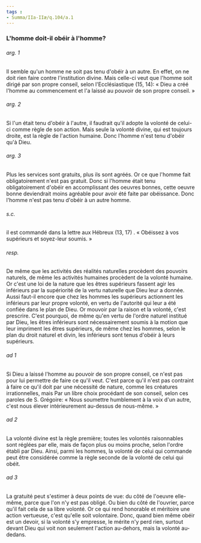 ```yaml
---
tags : 
- Summa/IIa-IIæ/q.104/a.1
---
```


### L'homme doit-il obéir à l'homme?

###### arg. 1
Il semble qu'un homme ne soit pas tenu d'obéir à un autre. En effet, on ne doit rien faire contre l'institution divine. Mais celle-ci veut que l'homme soit dirigé par son propre conseil, selon l'Ecclésiastique (15, 14): « Dieu a créé l'homme au commencement et l'a laissé au pouvoir de son propre conseil. » 

###### arg. 2
Si l'un était tenu d'obéir à l'autre, il faudrait qu'il adopte la volonté de celui-ci comme règle de son action. Mais seule la volonté divine, qui est toujours droite, est la règle de l'action humaine. Donc l'homme n'est tenu d'obéir qu'à Dieu. 

###### arg. 3
Plus les services sont gratuits, plus ils sont agréés. Or ce que l'homme fait obligatoirement n'est pas gratuit. Donc si l'homme était tenu obligatoirement d'obéir en accomplissant des oeuvres bonnes, cette oeuvre bonne deviendrait moins agréable pour avoir été faite par obéissance. Donc l'homme n'est pas tenu d'obéir à un autre homme. 

###### s.c.
il est commandé dans la lettre aux Hébreux (13, 17) . « Obéissez à vos supérieurs et soyez-leur soumis. » 

###### resp.
De même que les activités des réalités naturelles procèdent des pouvoirs naturels, de même les activités humaines procèdent de la volonté humaine. Or c'est une loi de la nature que les êtres supérieurs fassent agir les inférieurs par la supériorité de la vertu naturelle que Dieu leur a donnée. Aussi faut-il encore que chez les hommes les supérieurs actionnent les inférieurs par leur propre volonté, en vertu de l'autorité qui leur a été confiée dans le plan de Dieu. Or mouvoir par la raison et la volonté, c'est prescrire. C'est pourquoi, de même qu'en vertu de l'ordre naturel institué par Dieu, les êtres inférieurs sont nécessairement soumis à la motion que leur impriment les êtres supérieurs, de même chez les hommes, selon le plan du droit naturel et divin, les inférieurs sont tenus d'obéir à leurs supérieurs. 

###### ad 1
Si Dieu a laissé l'homme au pouvoir de son propre conseil, ce n'est pas pour lui permettre de faire ce qu'il veut. C'est parce qu'il n'est pas contraint à faire ce qu'il doit par une nécessité de nature, comme les créatures irrationnelles, mais Par un libre choix procédant de son conseil, selon ces paroles de S. Grégoire: « Nous soumettre humblement à la voix d'un autre, c'est nous élever intérieurement au-dessus de nous-même. » 

###### ad 2
La volonté divine est la règle première; toutes les volontés raisonnables sont réglées par elle, mais de façon plus ou moins proche, selon l'ordre établi par Dieu. Ainsi, parmi les hommes, la volonté de celui qui commande peut être considérée comme la règle seconde de la volonté de celui qui obéit. 

###### ad 3
La gratuité peut s'estimer à deux points de vue: du côté de l'oeuvre elle-même, parce que l'on n'y est pas obligé. Ou bien du côté de l'ouvrier, parce qu'il fait cela de sa libre volonté. Or ce qui rend honorable et méritoire une action vertueuse, c'est qu'elle soit volontaire. Donc, quand bien même obéir est un devoir, si la volonté s'y empresse, le mérite n'y perd rien, surtout devant Dieu qui voit non seulement l'action au-dehors, mais la volonté au-dedans. 

